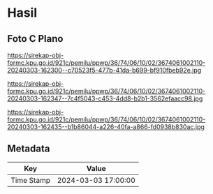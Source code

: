 # Hasil

## Foto C Plano

https://sirekap-obj-formc.kpu.go.id/921c/pemilu/ppwp/36/74/06/10/02/3674061002110-20240303-162300--c70523f5-477b-41da-b699-bf910fbeb92e.jpg

https://sirekap-obj-formc.kpu.go.id/921c/pemilu/ppwp/36/74/06/10/02/3674061002110-20240303-162347--7c4f5043-c453-4dd8-b2b1-3562efaacc98.jpg

https://sirekap-obj-formc.kpu.go.id/921c/pemilu/ppwp/36/74/06/10/02/3674061002110-20240303-162435--b1b86044-a226-40fa-a866-fd0938b830ac.jpg


## Metadata

| Key        | Value               |
| ---------- | ------------------- |
| Time Stamp | 2024-03-03 17:00:00 |



